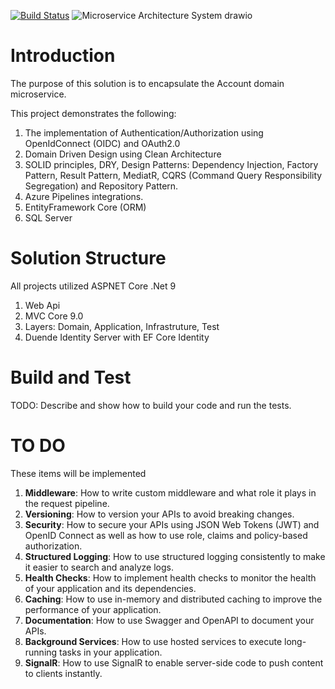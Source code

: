 [![Build Status](https://dev.azure.com/robmars2008/BTM%20Organization/_apis/build/status%2Frobmars123.DDDCleanArchi.OpenID-OAuth2-Microservice1?branchName=master)](https://dev.azure.com/robmars2008/BTM%20Organization/_build/latest?definitionId=5&branchName=master)
![Microservice Architecture System drawio](https://github.com/user-attachments/assets/0a9739e0-28c6-4ea1-a623-615b05e5d0fb)

# Introduction 
The purpose of this solution is to encapsulate the Account domain microservice.

This project demonstrates the following:
1. The implementation of Authentication/Authorization using OpenIdConnect (OIDC) and OAuth2.0
2. Domain Driven Design using Clean Architecture
3. SOLID principles, DRY, Design Patterns: Dependency Injection, Factory Pattern, Result Pattern, MediatR, CQRS (Command Query Responsibility Segregation) and Repository Pattern.
4. Azure Pipelines integrations.
5. EntityFramework Core (ORM)
6. SQL Server

# Solution Structure
All projects utilized ASPNET Core .Net 9
1.	Web Api
2.	MVC Core 9.0
3.	Layers: Domain, Application, Infrastruture, Test 
5.	Duende Identity Server with EF Core Identity

# Build and Test
TODO: Describe and show how to build your code and run the tests. 

# TO DO
These items will be implemented
1. **Middleware**: How to write custom middleware and what role it plays in the request pipeline.
2. **Versioning**: How to version your APIs to avoid breaking changes.
3. **Security**: How to secure your APIs using JSON Web Tokens (JWT) and OpenID Connect as well as how to use role, claims and policy-based authorization.
4. **Structured Logging**: How to use structured logging consistently to make it easier to search and analyze logs.
5. **Health Checks**: How to implement health checks to monitor the health of your application and its dependencies.
6. **Caching**: How to use in-memory and distributed caching to improve the performance of your application.
7. **Documentation**: How to use Swagger and OpenAPI to document your APIs.
8. **Background Services**: How to use hosted services to execute long-running tasks in your application.
9. **SignalR**: How to use SignalR to enable server-side code to push content to clients instantly.
